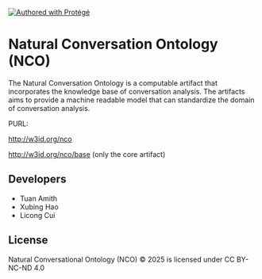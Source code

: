 [![Authored with Protégé](https://img.shields.io/static/v1?label=Authored%20with&message=Protégé&color=purple&style=flat)](https://protege.stanford.edu/)

# Natural Conversation Ontology (NCO)

The Natural Conversation Ontology is a computable artifact that incorporates the knowledge base of conversation analysis. The artifacts aims to provide a machine readable model that can standardize the domain of conversation analysis.

PURL: 

http://w3id.org/nco  

http://w3id.org/nco/base (only the core artifact)

## Developers

- Tuan Amith
- Xubing Hao
- Licong Cui

## License
 Natural Conversational Ontology (NCO)  © 2025 is licensed under CC BY-NC-ND 4.0 
